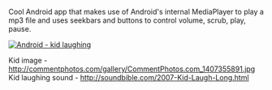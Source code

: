 Cool Android app that makes use of Android's internal MediaPlayer to play a mp3 file and uses seekbars and buttons to control volume, scrub, play, pause.

[![Android - kid laughing](http://oi63.tinypic.com/dpfko6.jpg)](https://www.youtube.com/watch?v=64SMgZqLhhM "Android - kid laughing")


Kid image - http://commentphotos.com/gallery/CommentPhotos.com_1407355891.jpg
Kid laughing sound - http://soundbible.com/2007-Kid-Laugh-Long.html
